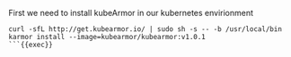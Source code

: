 First we need to install kubeArmor in our kubernetes envirionment

```
curl -sfL http://get.kubearmor.io/ | sudo sh -s -- -b /usr/local/bin
karmor install --image=kubearmor/kubearmor:v1.0.1
```{{exec}}


